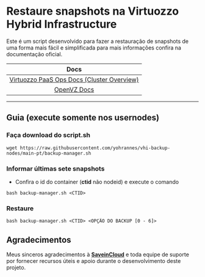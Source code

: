 # Restaure snapshots na Virtuozzo Hybrid Infrastructure

Este é um script desenvolvido para fazer a restauração de snapshots de uma forma mais fácil e simplificada para mais informações confira na documentação oficial.

Docs |
:---:|
[Virtuozzo PaaS Ops Docs (Cluster Overview)](https://www.virtuozzo.com/application-platform-ops-docs/cluster-overview/)|
[OpenVZ Docs](https://wiki.openvz.org/)|

---
## Guia (execute somente nos usernodes)

### **Faça download do script.sh**
```
wget https://raw.githubusercontent.com/yohrannes/vhi-backup-nodes/main-pt/backup-manager.sh
```
### **Informar últimas sete snapshots**
- Confira o id do container (**ctid** não nodeid) e execute o comando
```
bash backup-manager.sh <CTID>
```
### **Restaure**
```
bash backup-manager.sh <CTID> <OPÇÃO DO BACKUP [0 - 6]>
```

## Agradecimentos

Meus sinceros agradecimentos à **[SaveinCloud](https://saveincloud.com)** e toda equipe de suporte por fornecer recursos úteis e apoio durante o desenvolvimento deste projeto.
